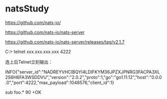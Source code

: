 # natsStudy

https://github.com/nats-io/

https://github.com/nats-io/nats-server

https://github.com/nats-io/nats-server/releases/tag/v2.1.7

C:\> telnet xxx.xxx.xxx.xxx 4222

连上后Telnet立刻输出：

INFO{"server_id":"NADREYVHCIBQYI4LDIFKYM36JPZXJPNRG3FACPA3XL2S6H6FA3WSDDVU","version":"2.0.2","proto":1,"go":"go1.11.12","host":"0.0.0.0","port":4222,"max_payload":1048576,"client_id":1}

sub foo.* 90
+OK
